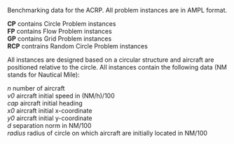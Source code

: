 Benchmarking data for the ACRP. All problem instances are in AMPL format.

__CP__ contains Circle Problem instances  
__FP__ contains Flow Problem instances  
__GP__ contains Grid Problem instances  
__RCP__ contrains Random Circle Problem instances  

All instances are designed based on a circular structure and aircraft are positioned relative to the circle. All instances contain the following data (NM stands for Nautical Mile):

_n_ number of aircraft  
_v0_ aircraft initial speed in (NM/h)/100  
_cap_ aircraft initial heading  
_x0_ aircraft initial x-coordinate  
_y0_ aircraft initial y-coordinate  
_d_ separation norm in NM/100  
_radius_ radius of circle on which aircraft are initially located in NM/100  
